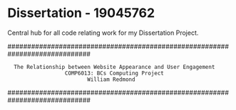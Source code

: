 # Dissertation - 19045762
Central hub for all code relating work for my Dissertation Project.

#############################################################################

      The Relationship between Website Appearance and User Engagement 
                      COMP6013: BCs Computing Project
                             William Redmond

#############################################################################
